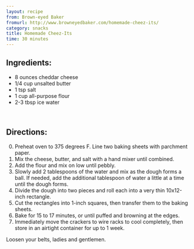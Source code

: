 ```yaml
---
layout: recipe
from: Brown-eyed Baker
fromurl: http://www.browneyedbaker.com/homemade-cheez-its/
category: snacks
title: Homemade Cheez-Its
time: 30 minutes
---
```



Ingredients:
------------
* 8 ounces cheddar cheese
* 1/4 cup unsalted butter
* 1 tsp salt
* 1 cup all-purpose flour
* 2-3 tbsp ice water

<br>

Directions:
-----------

0. Preheat oven to 375 degrees F. Line two baking sheets with parchment paper. 
1. Mix the cheese, butter, and salt with a hand mixer until combined. 
2. Add the flour and mix on low until pebbly. 
3. Slowly add 2 tablespoons of the water and mix as the dough forms a ball. If needed, add the additional tablespoon of water a little at a time until the dough forms. 
4. Divide the dough into two pieces and roll each into a very thin 10x12-inch rectangle. 
5. Cut the rectangles into 1-inch squares, then transfer them to the baking sheets.
6. Bake for 15 to 17 minutes, or until puffed and browning at the edges. 
7. Immediately move the crackers to wire racks to cool completely, then store in an airtight container for up to 1 week.

Loosen your belts, ladies and gentlemen.
